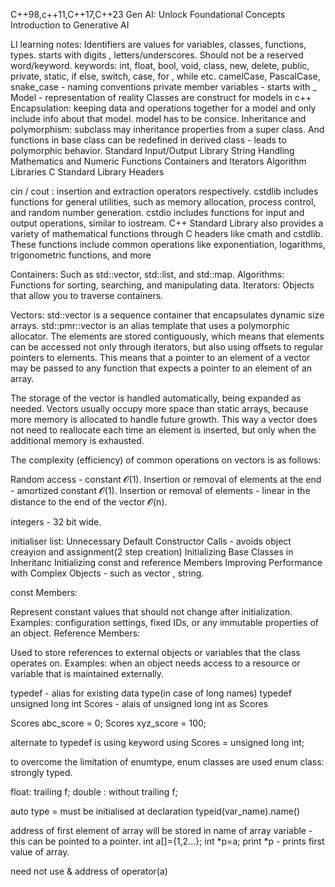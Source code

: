 C++98,c++11,C++17,C++23
Gen AI: Unlock Foundational Concepts
Introduction to Generative AI

LI learning notes:
Identifiers are values for variables, classes, functions, types.
starts with digits , letters/underscores.
Should not be a reserved word/keyword.
keywords: int, float, bool, void, class, new, delete, public, private, static, if else, switch, case, for , while etc.
camelCase, PascalCase, snake_case - naming conventions
private member variables - starts with _
Model - representation of reality
Classes are construct for models in c++
Encapsulation: keeping data and operations together for a model and only include info about that model.
model has to be consice.
Inheritance and polymorphism: subclass may inheritance properties from a super class.
And functions in base class can be redefined in derived class - leads to polymorphic behavior.
    Standard Input/Output Library
    String Handling
    Mathematics and Numeric Functions
    Containers and Iterators
    Algorithm Libraries
    C Standard Library Headers  

cin / cout : insertion and extraction operators respectively.
cstdlib includes functions for general utilities, such as memory allocation, process control, and random number generation.
cstdio includes functions for input and output operations, similar to iostream.
C++ Standard Library also provides a variety of mathematical functions through C headers like cmath and cstdlib. These functions include common operations like exponentiation, logarithms, trigonometric functions, and more

Containers: Such as std::vector, std::list, and std::map.
Algorithms: Functions for sorting, searching, and manipulating data.
Iterators: Objects that allow you to traverse containers.

Vectors:
std::vector is a sequence container that encapsulates dynamic size arrays.
 std::pmr::vector is an alias template that uses a polymorphic allocator.
The elements are stored contiguously, which means that elements can be accessed not only through iterators, but also using offsets to regular pointers to elements. This means that a pointer to an element of a vector may be passed to any function that expects a pointer to an element of an array.

The storage of the vector is handled automatically, being expanded as needed. Vectors usually occupy more space than static arrays, because more memory is allocated to handle future growth. This way a vector does not need to reallocate each time an element is inserted, but only when the additional memory is exhausted. 

The complexity (efficiency) of common operations on vectors is as follows:

Random access - constant 𝓞(1).
Insertion or removal of elements at the end - amortized constant 𝓞(1).
Insertion or removal of elements - linear in the distance to the end of the vector 𝓞(n).


integers - 32 bit wide.

initialiser list: Unnecessary Default Constructor Calls - avoids object creayion and assignment(2 step creation)
Initializing Base Classes in Inheritanc
Initializing const and reference Members
 Improving Performance with Complex Objects - such as vector , string.


 const Members:

Represent constant values that should not change after initialization.
Examples: configuration settings, fixed IDs, or any immutable properties of an object.
Reference Members:

Used to store references to external objects or variables that the class operates on.
Examples: when an object needs access to a resource or variable that is maintained externally.

typedef - alias for existing data type(in case of long names)
typedef unsigned long int Scores - alais of unsigned long int as Scores

Scores abc_score = 0;
Scores xyz_score = 100;

alternate to typedef is using keyword
using Scores = unsigned long int;

to overcome the limitation of enumtype, enum classes are used
enum class: strongly typed.


float: trailing f;
double : without trailing f;

auto type = must be initialised at declaration
typeid(var_name).name()


address of first element of array will be stored in name of array variable - this can be pointed to a pointer.
int a[]={1,2...};
int *p=a;
print *p - prints first value of array.

need not use & address of operator(a)